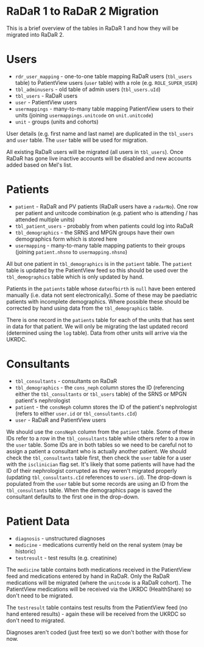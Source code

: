 # RaDaR 1 to RaDaR 2 Migration

This is a brief overview of the tables in RaDaR 1 and how they will be migrated into RaDaR 2.

# Users

* `rdr_user_mapping` - one-to-one table mapping RaDaR users (`tbl_users` table) to PatientView users (`user` table) with a role (e.g. `ROLE_SUPER_USER`)
* `tbl_adminusers` - old table of admin users (`tbl_users.uId`)
* `tbl_users` - RaDaR users
* `user` - PatientView users
* `usermappings` - many-to-many table mapping PatientView users to their units (joining `usermappings.unitcode` on `unit.unitcode`)
* `unit` - groups (units and cohorts)

User details (e.g. first name and last name) are duplicated in the `tbl_users` and `user` table. The `user` table will be used for migration.

All existing RaDaR users will be migrated (all users in `tbl_users`). Once RaDaR has gone live inactive accounts will be disabled and new accounts added based on Mel's list.

# Patients

* `patient` - RaDaR and PV patients (RaDaR users have a `radarNo`). One row per patient and unitcode combination (e.g. patient who is attending / has attended multiple units)
* `tbl_patient_users` - probably from when patients could log into RaDaR
* `tbl_demographics` - the SRNS and MPGN groups have their own demographics form which is stored here
* `usermapping` - many-to-many table mapping patients to their groups (joining `patient.nhsno` to `usermapping.nhsno`)

All but one patient in `tbl_demographics` is in the `patient` table. The `patient` table is updated by the PatientView feed so this should be used over the `tbl_demographics` table which is only updated by hand.

Patients in the `patients` table whose `dateofbirth` is `null` have been entered manually (i.e. data not sent electronically). Some of these may be paediatric patients with incomplete demographics. Where possible these should be corrected by hand using data from the `tbl_demographics` table.

There is one record in the `patients` table for each of the units that has sent in data for that patient. We will only be migrating the last updated record (determined using the `log` table). Data from other units will arrive via the UKRDC.

# Consultants

* `tbl_consultants` - consultants on RaDaR
* `tbl_demographics` - the `cons_neph` column stores the ID (referencing either the `tbl_consultants` or `tbl_users` table) of the SRNS or MPGN patient's nephrologist
* `patient` - the `consNeph` column stores the ID of the patient's nephrologist (refers to either `user.id` or `tbl_consultants.cId`)
* `user` - RaDaR and PatientView users

We should use the `consNeph` column from the `patient` table. Some of these IDs refer to a row in the `tbl_consultants` table while others refer to a row in the `user` table. Some IDs are in both tables so we need to be careful not to assign a patient a consultant who is actually another patient. We should check the `tbl_consultants` table first, then check the `user` table for a user with the `isclinician` flag set. It's likely that some patients will have had the ID of their nephrologist corrupted as they weren't migrated properly (updating `tbl_consultants.cId` references to `users.id`). The drop-down is populated from the `user` table but some records are using an ID from the `tbl_consultants` table. When the demographics page is saved the consultant defaults to the first one in the drop-down.

# Patient Data

* `diagnosis` - unstructured diagnoses
* `medicine` - medications currently held on the renal system (may be historic)
* `testresult` - test results (e.g. creatinine)

The `medicine` table contains both medications received in the PatientView feed and medications entered by hand in RaDaR. Only the RaDaR medications will be migrated (where the `unitcode` is a RaDaR cohort). The PatientView medications will be received via the UKRDC (HealthShare) so don't need to be migrated.

The `testresult` table contains test results from the PatientView feed (no hand entered results) - again these will be received from the UKRDC so don't need to migrated.

Diagnoses aren't coded (just free text) so we don't bother with those for now.
